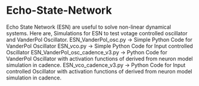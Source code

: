 # Echo-State-Network
Echo State Network (ESN) are useful to solve non-linear dynamical systems. Here are, Simulations for ESN to test votage controlled oscillator and VanderPol Oscillator.
ESN_VanderPol_osc.py -> Simple Python Code for VanderPol Oscillator
ESN_vco.py -> Simple Python Code for Input controlled Oscillator
ESN_VanderPol_osc_cadence_v3.py -> Python Code for VanderPol Oscillator with activation functions of derived from neuron model simulation in cadence.
ESN_vco_cadence_v3.py -> Python Code for Input controlled Oscillator with activation functions of derived from neuron model simulation in cadence.
